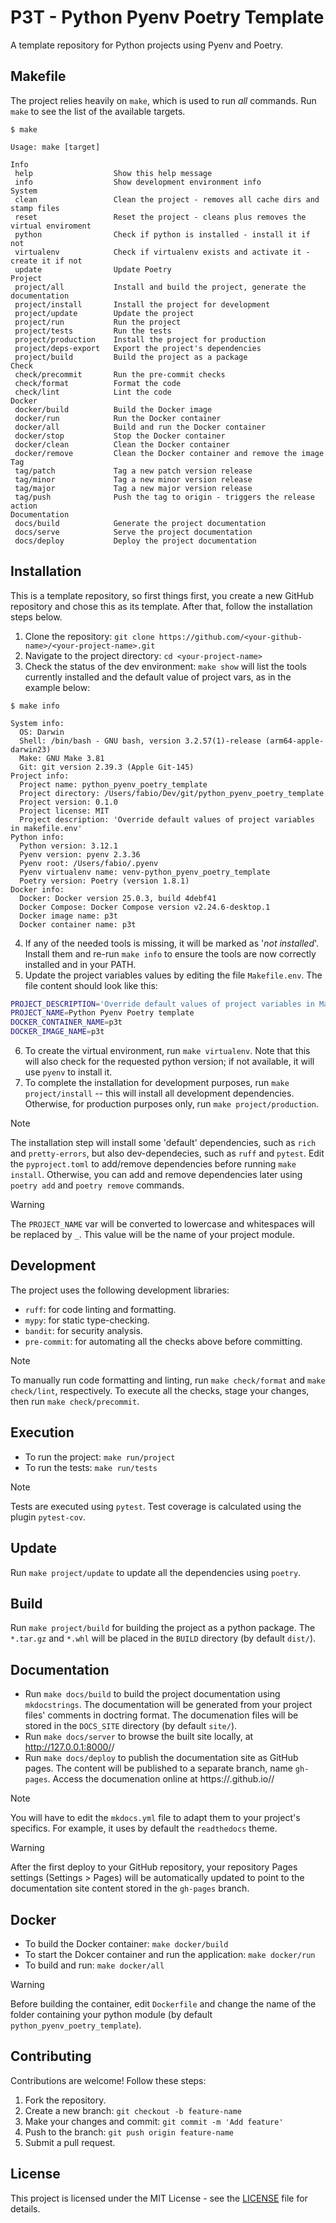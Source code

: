 # P3T - Python Pyenv Poetry Template

A template repository for Python projects using Pyenv and Poetry.

## Makefile

The project relies heavily on `make`, which is used to run *all* commands. Run `make` to see the list of the available targets.

```console
$ make

Usage: make [target]

Info
 help                  Show this help message
 info                  Show development environment info
System
 clean                 Clean the project - removes all cache dirs and stamp files
 reset                 Reset the project - cleans plus removes the virtual enviroment
 python                Check if python is installed - install it if not
 virtualenv            Check if virtualenv exists and activate it - create it if not
 update                Update Poetry
Project
 project/all           Install and build the project, generate the documentation
 project/install       Install the project for development
 project/update        Update the project
 project/run           Run the project
 project/tests         Run the tests
 project/production    Install the project for production
 project/deps-export   Export the project's dependencies
 project/build         Build the project as a package
Check
 check/precommit       Run the pre-commit checks
 check/format          Format the code
 check/lint            Lint the code
Docker
 docker/build          Build the Docker image
 docker/run            Run the Docker container
 docker/all            Build and run the Docker container
 docker/stop           Stop the Docker container
 docker/clean          Clean the Docker container
 docker/remove         Clean the Docker container and remove the image
Tag
 tag/patch             Tag a new patch version release
 tag/minor             Tag a new minor version release
 tag/major             Tag a new major version release
 tag/push              Push the tag to origin - triggers the release action
Documentation
 docs/build            Generate the project documentation
 docs/serve            Serve the project documentation
 docs/deploy           Deploy the project documentation
```

## Installation

This is a template repository, so first things first, you create a new GitHub repository and chose this as its template. After that, follow the installation steps below.

1. Clone the repository: `git clone https://github.com/<your-github-name>/<your-project-name>.git `
2. Navigate to the project directory: `cd <your-project-name>`
3. Check the status of the dev environment: `make show` will list the tools currently installed and the default value of project vars, as in the example below:
```console
$ make info

System info:
  OS: Darwin
  Shell: /bin/bash - GNU bash, version 3.2.57(1)-release (arm64-apple-darwin23)
  Make: GNU Make 3.81
  Git: git version 2.39.3 (Apple Git-145)
Project info:
  Project name: python_pyenv_poetry_template
  Project directory: /Users/fabio/Dev/git/python_pyenv_poetry_template
  Project version: 0.1.0
  Project license: MIT
  Project description: 'Override default values of project variables in makefile.env'
Python info:
  Python version: 3.12.1
  Pyenv version: pyenv 2.3.36
  Pyenv root: /Users/fabio/.pyenv
  Pyenv virtualenv name: venv-python_pyenv_poetry_template
  Poetry version: Poetry (version 1.8.1)
Docker info:
  Docker: Docker version 25.0.3, build 4debf41
  Docker Compose: Docker Compose version v2.24.6-desktop.1
  Docker image name: p3t
  Docker container name: p3t
```
4. If any of the needed tools is missing, it will be marked as '*not installed*'. Install them and re-run `make info` to ensure the tools are now correctly installed and in your PATH.
5. Update the project variables values by editing the file `Makefile.env`. The file content should look like this:
```bash
PROJECT_DESCRIPTION='Override default values of project variables in Makefile.env'
PROJECT_NAME=Python Pyenv Poetry template
DOCKER_CONTAINER_NAME=p3t
DOCKER_IMAGE_NAME=p3t
```
6. To create the virtual environment, run `make virtualenv`. Note that this will also check for the requested python version; if not available, it will use `pyenv` to install it.
7. To complete the installation for development purposes, run `make project/install` -- this will install all development dependencies. Otherwise, for production purposes only, run `make project/production`.

> [!NOTE]
> The installation step will install some 'default' dependencies, such as `rich` and `pretty-errors`, but also dev-dependecies, such as `ruff` and `pytest`.
> Edit the `pyproject.toml` to add/remove dependencies before running `make install`. Otherwise, you can add and remove dependencies later using `poetry add` and `poetry remove` commands.

> [!WARNING]
> The `PROJECT_NAME` var will be converted to lowercase and whitespaces will be replaced by `_`. This value will be the name of your project module.

## Development

The project uses the following development libraries:
* `ruff`: for code linting and formatting.
* `mypy`: for static type-checking.
* `bandit`: for security analysis.
* `pre-commit`: for automating all the checks above before committing.

> [!NOTE]
> To manually run code formatting and linting, run `make check/format` and `make check/lint`, respectively.
> To execute all the checks, stage your changes, then run `make check/precommit`.

## Execution

* To run the project: `make run/project`
* To run the tests: `make run/tests`

> [!NOTE]
> Tests are executed using `pytest`. Test coverage is calculated using the plugin `pytest-cov`.

## Update

Run `make project/update` to update all the dependencies using `poetry`.

## Build

Run `make project/build` for building the project as a python package.
The `*.tar.gz` and `*.whl` will be placed in the `BUILD` directory (by default `dist/`).

## Documentation

* Run `make docs/build` to build the project documentation using `mkdocstrings`. The documentation will be generated from your project files' comments in doctring format.
The documenation files will be stored in the `DOCS_SITE` directory (by default `site/`).
* Run `make docs/server` to browse the built site locally, at http://127.0.0.1:8000/<your-github-name>/<your-project-name>
* Run `make docs/deploy` to publish the documentation site as GitHub pages. The content will be published to a separate branch, name `gh-pages`. Access the documenation online at https://<your-github-name>.github.io/<your-project-name>/

> [!NOTE]
> You will have to edit the `mkdocs.yml` file to adapt them to your project's specifics. For example, it uses by default the `readthedocs` theme.

> [!WARNING]
> After the first deploy to your GitHub repository, your repository Pages settings (Settings > Pages) will be automatically updated to point to the documentation site content stored in the `gh-pages` branch.

## Docker

* To build the Docker container: `make docker/build`
* To start the Dokcer container and run the application: `make docker/run`
* To build and run: `make docker/all`

> [!WARNING]
> Before building the container, edit `Dockerfile` and change the name of the folder containing your python module (by default `python_pyenv_poetry_template`).

## Contributing

Contributions are welcome! Follow these steps:
1. Fork the repository.
2. Create a new branch: `git checkout -b feature-name`
3. Make your changes and commit: `git commit -m 'Add feature'`
4. Push to the branch: `git push origin feature-name`
5. Submit a pull request.

## License

This project is licensed under the MIT License - see the [LICENSE](LICENSE) file for details.
